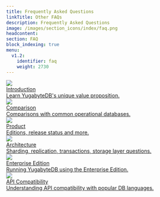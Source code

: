 ```yaml
---
title: Frequently Asked Questions
linkTitle: Other FAQs
description: Frequently Asked Questions
image: /images/section_icons/index/faq.png
headcontent:
section: FAQ
block_indexing: true
menu:
  v1.2:
    identifier: faq
    weight: 2730
---
```


<div class="row">
  <div class="col-12 col-md-6 col-lg-12 col-xl-6">
    <a class="section-link icon-offset" href="../introduction/">
      <div class="head">
        <img class="icon" src="/images/section_icons/index/introduction.png" aria-hidden="true" />       
        <div class="title">Introduction</div>
      </div>
      <div class="body">
        Learn YugabyteDB's unique value proposition.
      </div>
    </a>
  </div>

  <div class="col-12 col-md-6 col-lg-12 col-xl-6">
    <a class="section-link icon-offset" href="../comparisons/">
      <div class="head">
        <img class="icon" src="/images/section_icons/index/comparisons.png" aria-hidden="true" />     
        <div class="title">Comparison</div>
      </div>
      <div class="body">
        Comparisons with common operational databases.
      </div>
    </a>
  </div>

  <div class="col-12 col-md-6 col-lg-12 col-xl-6">
    <a class="section-link icon-offset" href="product/">
      <div class="head">
        <img class="icon" src="/images/section_icons/introduction/core_features.png" aria-hidden="true" />       
        <div class="title">Product</div>
      </div>
      <div class="body">
        Editions, release status and more.
      </div>
    </a>
  </div>

  <div class="col-12 col-md-6 col-lg-12 col-xl-6">
    <a class="section-link icon-offset" href="architecture/">
      <div class="head">
        <img class="icon" src="/images/section_icons/index/architecture.png" aria-hidden="true" />     
        <div class="title">Architecture</div>
      </div>
      <div class="body">
        Sharding, replication, transactions, storage layer questions.
      </div>
    </a>
  </div>

  <div class="col-12 col-md-6 col-lg-12 col-xl-6">
    <a class="section-link icon-offset" href="enterprise-edition/">
      <div class="head">
        <img class="icon" src="/images/section_icons/manage/enterprise.png" aria-hidden="true" />      
        <div class="title">Enterprise Edition</div>
      </div>
      <div class="body">
        Running YugabyteDB using the Enterprise Edition.
      </div>
    </a>
  </div>

  <div class="col-12 col-md-6 col-lg-12 col-xl-6">
    <a class="section-link icon-offset" href="compatibility/">
      <div class="head">
        <img class="icon" src="/images/section_icons/index/api.png" aria-hidden="true" />    
        <div class="title">API Compatibility</div>
      </div>
      <div class="body">
        Understanding API compatibility with popular DB languages.
      </div>
    </a>
  </div>
</div>
